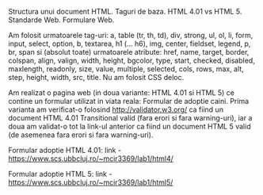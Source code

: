 Structura unui document HTML. Taguri de baza. HTML 4.01 vs HTML 5. Standarde Web. Formulare Web.

Am folosit urmatoarele tag-uri: a, table (tr, th, td), div, strong, ul, ol, li, form, input, select, option, b, textarea, h1 (… h6), img, center, fieldset, legend, p, br, span si (absolut toate) urmatoarele atribute: href, name, target, border, colspan, align, valign, width, height, bgcolor, type, start, checked, disabled, maxlength, readonly, size, value, multiple, selected, cols, rows, max, alt, step, height, width, src, title. Nu am folosit CSS deloc. 

Am realizat o pagina web (in doua variante: HTML 4.01 si HTML 5) ce contine un formular utilizat in viata reala: Formular de adoptie caini. Prima varianta am verificat-o folosind http://validator.w3.org/ ca fiind un document HTML 4.01 Transitional valid (fara erori si fara warning-uri), iar a doua am validat-o tot la link-ul anterior ca fiind un document HTML 5 valid (de asemenea fara erori si fara warning-uri).

Formular adoptie HTML 4.01: link - https://www.scs.ubbcluj.ro/~mcir3369/lab1/html4/

Formular adoptie HTML 5: link - https://www.scs.ubbcluj.ro/~mcir3369/lab1/html5/
